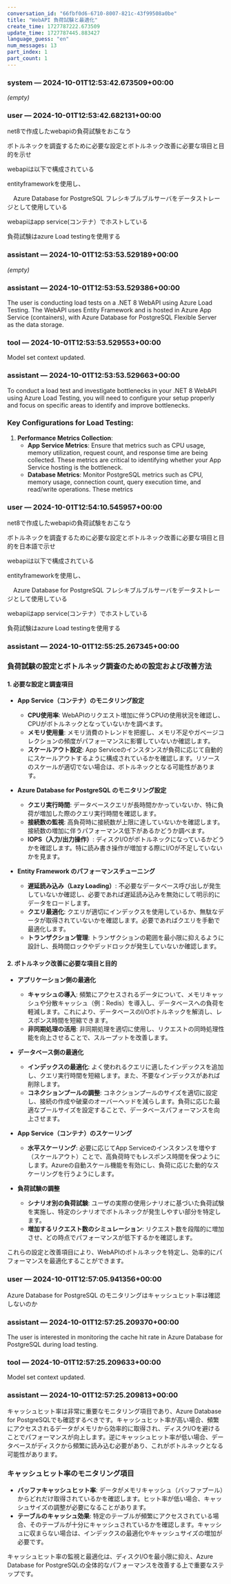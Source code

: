 ```yaml
---
conversation_id: "66fbf0d6-6710-8007-821c-43f99508a0be"
title: "WebAPI 負荷試験と最適化"
create_time: 1727787222.673509
update_time: 1727787445.883427
language_guess: "en"
num_messages: 13
part_index: 1
part_count: 1
---
```


### system — 2024-10-01T12:53:42.673509+00:00

_(empty)_

### user — 2024-10-01T12:53:42.682131+00:00

net8で作成したwebapiの負荷試験をおこなう
ボトルネックを調査するために必要な設定とボトルネック改善に必要な項目と目的を示せ
webapiは以下で構成されている
 entityframeworkを使用し、
　Azure Database for PostgreSQL フレシキブルブルサーバをデータストレージとして使用している
 webapiはapp service(コンテナ）でホストしている
負荷試験はazure Load testingを使用する

### assistant — 2024-10-01T12:53:53.529189+00:00

_(empty)_

### assistant — 2024-10-01T12:53:53.529386+00:00

The user is conducting load tests on a .NET 8 WebAPI using Azure Load Testing. The WebAPI uses Entity Framework and is hosted in Azure App Service (containers), with Azure Database for PostgreSQL Flexible Server as the data storage.

### tool — 2024-10-01T12:53:53.529553+00:00

Model set context updated.

### assistant — 2024-10-01T12:53:53.529663+00:00

To conduct a load test and investigate bottlenecks in your .NET 8 WebAPI using Azure Load Testing, you will need to configure your setup properly and focus on specific areas to identify and improve bottlenecks.

### Key Configurations for Load Testing:
1. **Performance Metrics Collection**:
   - **App Service Metrics**: Ensure that metrics such as CPU usage, memory utilization, request count, and response time are being collected. These metrics are critical to identifying whether your App Service hosting is the bottleneck.
   - **Database Metrics**: Monitor PostgreSQL metrics such as CPU, memory usage, connection count, query execution time, and read/write operations. These metrics

### user — 2024-10-01T12:54:10.545957+00:00

net8で作成したwebapiの負荷試験をおこなう
ボトルネックを調査するために必要な設定とボトルネック改善に必要な項目と目的を日本語で示せ
webapiは以下で構成されている
 entityframeworkを使用し、
　Azure Database for PostgreSQL フレシキブルブルサーバをデータストレージとして使用している
 webapiはapp service(コンテナ）でホストしている
負荷試験はazure Load testingを使用する

### assistant — 2024-10-01T12:55:25.267345+00:00

### 負荷試験の設定とボトルネック調査のための設定および改善方法

#### 1. 必要な設定と調査項目

- **App Service（コンテナ）のモニタリング設定**
  - **CPU使用率**: WebAPIのリクエスト増加に伴うCPUの使用状況を確認し、CPUがボトルネックとなっていないかを調べます。
  - **メモリ使用量**: メモリ消費のトレンドを把握し、メモリ不足やガベージコレクションの頻度がパフォーマンスに影響していないか確認します。
  - **スケールアウト設定**: App Serviceのインスタンスが負荷に応じて自動的にスケールアウトするように構成されているかを確認します。リソースのスケールが適切でない場合は、ボトルネックとなる可能性があります。
  
- **Azure Database for PostgreSQL のモニタリング設定**
  - **クエリ実行時間**: データベースクエリが長時間かかっていないか、特に負荷が増加した際のクエリ実行時間を確認します。
  - **接続数の監視**: 高負荷時に接続数が上限に達していないかを確認します。接続数の増加に伴うパフォーマンス低下があるかどうか調べます。
  - **IOPS（入力/出力操作）**: ディスクI/Oがボトルネックになっているかどうかを確認します。特に読み書き操作が増加する際にI/Oが不足していないかを見ます。
  
- **Entity Framework のパフォーマンスチューニング**
  - **遅延読み込み（Lazy Loading）**: 不必要なデータベース呼び出しが発生していないか確認し、必要であれば遅延読み込みを無効にして明示的にデータをロードします。
  - **クエリ最適化**: クエリが適切にインデックスを使用しているか、無駄なデータが取得されていないかを確認します。必要であればクエリを手動で最適化します。
  - **トランザクション管理**: トランザクションの範囲を最小限に抑えるように設計し、長時間ロックやデッドロックが発生していないか確認します。

#### 2. ボトルネック改善に必要な項目と目的

- **アプリケーション側の最適化**
  - **キャッシュの導入**: 頻繁にアクセスされるデータについて、メモリキャッシュや分散キャッシュ（例：Redis）を導入し、データベースへの負荷を軽減します。これにより、データベースのI/Oボトルネックを解消し、レスポンス時間を短縮できます。
  - **非同期処理の活用**: 非同期処理を適切に使用し、リクエストの同時処理性能を向上させることで、スループットを改善します。
  
- **データベース側の最適化**
  - **インデックスの最適化**: よく使われるクエリに適したインデックスを追加し、クエリ実行時間を短縮します。また、不要なインデックスがあれば削除します。
  - **コネクションプールの調整**: コネクションプールのサイズを適切に設定し、接続の作成や破棄のオーバーヘッドを減らします。負荷に応じた最適なプールサイズを設定することで、データベースパフォーマンスを向上させます。
  
- **App Service（コンテナ）のスケーリング**
  - **水平スケーリング**: 必要に応じてApp Serviceのインスタンスを増やす（スケールアウト）ことで、高負荷時でもレスポンス時間を保つようにします。Azureの自動スケール機能を有効にし、負荷に応じた動的なスケーリングを行うようにします。
  
- **負荷試験の調整**
  - **シナリオ別の負荷試験**: ユーザの実際の使用シナリオに基づいた負荷試験を実施し、特定のシナリオでボトルネックが発生しやすい部分を特定します。
  - **増加するリクエスト数のシミュレーション**: リクエスト数を段階的に増加させ、どの時点でパフォーマンスが低下するかを確認します。

これらの設定と改善項目により、WebAPIのボトルネックを特定し、効率的にパフォーマンスを最適化することができます。

### user — 2024-10-01T12:57:05.941356+00:00

Azure Database for PostgreSQL のモニタリングはキャッシュヒット率は確認しないのか

### assistant — 2024-10-01T12:57:25.209370+00:00

The user is interested in monitoring the cache hit rate in Azure Database for PostgreSQL during load testing.

### tool — 2024-10-01T12:57:25.209633+00:00

Model set context updated.

### assistant — 2024-10-01T12:57:25.209813+00:00

キャッシュヒット率は非常に重要なモニタリング項目であり、Azure Database for PostgreSQLでも確認するべきです。キャッシュヒット率が高い場合、頻繁にアクセスされるデータがメモリから効率的に取得され、ディスクI/Oを避けることでパフォーマンスが向上します。逆にキャッシュヒット率が低い場合、データベースがディスクから頻繁に読み込む必要があり、これがボトルネックとなる可能性があります。

### キャッシュヒット率のモニタリング項目
- **バッファキャッシュヒット率**: データがメモリキャッシュ（バッファプール）からどれだけ取得されているかを確認します。ヒット率が低い場合、キャッシュサイズの調整が必要になることがあります。
- **テーブルのキャッシュ効果**: 特定のテーブルが頻繁にアクセスされている場合、そのテーブルが十分にキャッシュされているかを確認します。キャッシュに収まらない場合は、インデックスの最適化やキャッシュサイズの増加が必要です。

キャッシュヒット率の監視と最適化は、ディスクI/Oを最小限に抑え、Azure Database for PostgreSQLの全体的なパフォーマンスを改善する上で重要なステップです。
